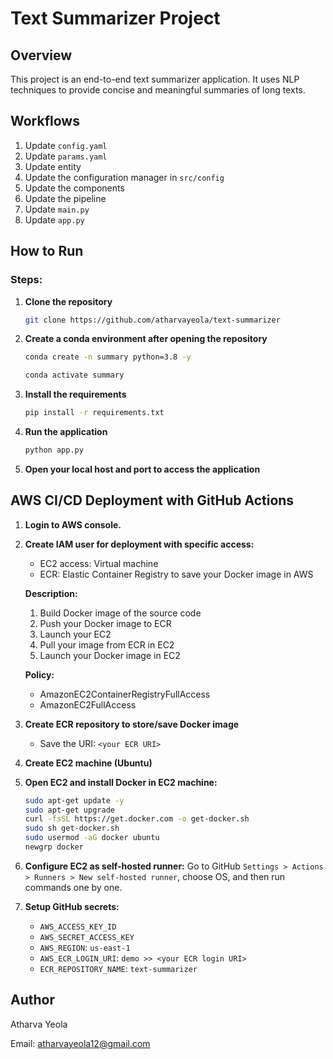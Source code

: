 
# Text Summarizer Project

## Overview
This project is an end-to-end text summarizer application. It uses NLP techniques to provide concise and meaningful summaries of long texts.

## Workflows
1. Update `config.yaml`
2. Update `params.yaml`
3. Update entity
4. Update the configuration manager in `src/config`
5. Update the components
6. Update the pipeline
7. Update `main.py`
8. Update `app.py`

## How to Run

### Steps:

1. **Clone the repository**
    ```bash
    git clone https://github.com/atharvayeola/text-summarizer
    ```

2. **Create a conda environment after opening the repository**
    ```bash
    conda create -n summary python=3.8 -y
    ```

    ```bash
    conda activate summary
    ```

3. **Install the requirements**
    ```bash
    pip install -r requirements.txt
    ```

4. **Run the application**
    ```bash
    python app.py
    ```

5. **Open your local host and port to access the application**

## AWS CI/CD Deployment with GitHub Actions

1. **Login to AWS console.**

2. **Create IAM user for deployment with specific access:**
    - EC2 access: Virtual machine
    - ECR: Elastic Container Registry to save your Docker image in AWS

    **Description:**
    1. Build Docker image of the source code
    2. Push your Docker image to ECR
    3. Launch your EC2
    4. Pull your image from ECR in EC2
    5. Launch your Docker image in EC2

    **Policy:**
    - AmazonEC2ContainerRegistryFullAccess
    - AmazonEC2FullAccess

3. **Create ECR repository to store/save Docker image**
    - Save the URI: `<your ECR URI>`

4. **Create EC2 machine (Ubuntu)**

5. **Open EC2 and install Docker in EC2 machine:**
    ```bash
    sudo apt-get update -y
    sudo apt-get upgrade
    curl -fsSL https://get.docker.com -o get-docker.sh
    sudo sh get-docker.sh
    sudo usermod -aG docker ubuntu
    newgrp docker
    ```

6. **Configure EC2 as self-hosted runner:**
    Go to GitHub `Settings > Actions > Runners > New self-hosted runner`, choose OS, and then run commands one by one.

7. **Setup GitHub secrets:**
    - `AWS_ACCESS_KEY_ID`
    - `AWS_SECRET_ACCESS_KEY`
    - `AWS_REGION`: `us-east-1`
    - `AWS_ECR_LOGIN_URI`: `demo >> <your ECR login URI>`
    - `ECR_REPOSITORY_NAME`: `text-summarizer`

## Author
Atharva Yeola

Email: atharvayeola12@gmail.com
